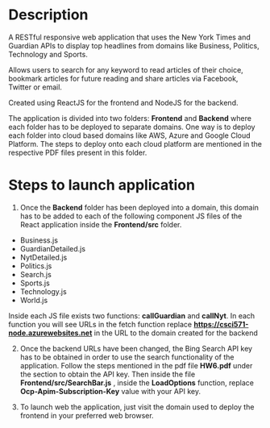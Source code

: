 # Description
A RESTful responsive web application that uses the New York Times and Guardian APIs to display top headlines from domains like Business, Politics, Technology and Sports.

Allows users to search for any keyword to read articles of their choice, bookmark articles for future reading and share articles via Facebook, Twitter or email. 

Created using ReactJS for the frontend and NodeJS for the backend.

The application is divided into two folders: **Frontend** and **Backend** where each folder has to be deployed to separate domains. One way is to deploy each folder into cloud based domains like AWS, Azure and Google Cloud Platform. The steps to deploy onto each cloud platform are mentioned in the respective PDF files present in this folder.

# Steps to launch application
1. Once the **Backend** folder has been deployed into a domain, this domain has to be added to each of the following component JS files of the React application inside the **Frontend/src** folder.
 - Business.js 
 - GuardianDetailed.js
 - NytDetailed.js
 - Politics.js
 - Search.js
 - Sports.js
 - Technology.js
 - World.js 

 Inside each JS file exists two functions: **callGuardian** and **callNyt**. In each function you will see URLs in the fetch function replace **https://csci571-node.azurewebsites.net** in the URL to the domain created for the backend

 2. Once the backend URLs have been changed, the Bing Search API key has to be obtained in order to use the search functionality of the application. Follow the steps mentioned in the pdf file **HW6.pdf** under the  section to obtain the API key. Then inside the file **Frontend/src/SearchBar.js** , inside the **LoadOptions** function, replace **Ocp-Apim-Subscription-Key** value with your API key.

 3. To launch web the application, just visit the domain used to deploy the frontend in your preferred web browser.

